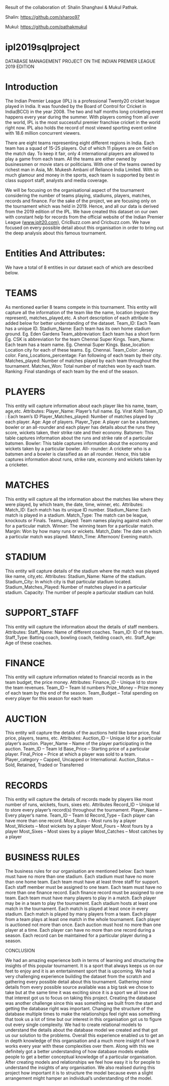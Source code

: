 Result of the collaboration of: Shalin Shanghavi & Mukul Pathak.


Shalin: https://github.com/sharoo97


Mukul: https://github.com/pathakmukul


# ipl2019sqlproject
DATABASE MANAGEMENT PROJECT ON THE INDIAN PREMIER LEAGUE 2019 EDITION




# Introduction
	   
The Indian Premier League (IPL) is a professional Twenty20 cricket league played in India. It was founded by the Board of Control for Cricket in India(BCCI) in the year 2008. The two and half months long cricketing event happens every year during the summer. With players coming from all over the world, IPL is the most successful premier franchise cricket in the world right now. IPL also holds the record of most viewed sporting event online with 18.6 million concurrent viewers. 

There are eight teams representing eight different regions in India. Each team has a squad of 15-25 players. Out of which 11 players are on field on the match day. To keep it fair, only 4 international players are allowed to play a game from each team. All the teams are either owned by businessmen or movie stars or politicians. With one of the teams owned by richest man in Asia, Mr. Mukesh Ambani of Reliance India Limited. With so much glamour and money in the sports, each team is supported by best in class support staff, analysts and media coverage. 

We will be focusing on the organisational aspect of the tournament considering the number of teams playing, stadiums, players, matches, records and finance. For the sake of the project, we are focusing only on the tournament which was held in 2019. Hence, and all our data is derived from the 2019 edition of the  IPL. We have created this dataset on our own with constant help for records from the official website of the Indian Premier League (www.iplt20.com), CricBuzz.com and Cricbuzz.com. We have focused on every possible detail about this organisation in order to bring out the deep analysis about this famous tournament.







# Entities And Attributes:
We have a total of 8 entities in our dataset each of which are described below.


# TEAMS

As mentioned earlier 8 teams compete in this tournament. This entity will capture all the information of the team like the name, location (region they represent), matches_played,etc. 
A short description of each attribute is added below for better understanding of the dataset.
Team_ID: Each Team has a unique ID.
Stadium_Name: Each team has its own home stadium ground. Eg. Eden Gardens
Team_abbreviation: Each team has a short form Eg. CSK is abbreviation for the team Chennai Super Kings.
Team_Name: Each team has a team name. Eg. Chennai Super Kings.
Base_location: Location city for each of these teams. Eg. Chennai.
Team_Color: Jersey color.
Fans_Locations_percentage: Fan following of each team by their city.
Matches_played: Number of matches played by each team throughout the tournament.
Matches_Won: Total number of matches won by each team.
Ranking: Final standings of each team by the end of the season.


# PLAYERS

This entity will capture information about each player like his name, team, age,etc.
Attributes:
Player_Name: Player’s full name. Eg. Virat Kohli
Team_ID : Each team’s ID
Player_Matches_played: Number of matches played by each player.
Age: Age of players.
Player_Type: A player can be a batsmen, bowler or an all-rounder and each player has details about the runs they score, wickets taken, their strike rate and their economy. 
Batsmen: This table captures information about the runs and strike rate of a particular batsmen. 
Bowler: This table captures information about the economy and wickets taken by a particular bowler.
All- rounder: A cricketer who is a batsmen and a bowler is classified as an all rounder. Hence, this table captures information about runs, strike rate, economy and wickets taken by a cricketer. 


# MATCHES

This entity will capture all the information about the matches like where they were played, by which team, the date, time, winner, etc.
Attributes:
Match_ID: Each match has its unique ID number.
Stadium_Name: Each match is played in a stadium.
Match_Type: The match can be league, knockouts or Finals.
Teams_played: Team names playing against each other for a particular match.
Winner: The winning team for a particular match.
Margin: Won by how many runs or wickets.
Match_Date: The date on which a particular match was played.
Match_Time: Afternoon/ Evening match.


# STADIUM

This entity will capture details of the stadium where the match was played like name, city,etc.
Attributes:
Stadium_Name: Name of the stadium.
Stadium_City: In which city is that particular stadium located.
Stadium_Matches_Played: Number of matches played in a particular stadium.
Capacity: The number of people a particular stadium can hold.


# SUPPORT_STAFF

This entity will capture the information about the details of staff members.
Attributes:
Staff_Name: Name of different coaches.
Team_ID: ID of the team.
Staff_Type: Batting coach, bowling coach, fielding coach, etc.
Staff_Age: Age of these coaches.


# FINANCE

This entity  will capture information related to financial records as in the team budget, the price money.
Attributes:
Finance_ID – Unique Id to store the team revenues.
Team_ID – Team Id numbers
Prize_Money – Prize money of each team by the end of the season.
Team_Budget – Total spending on every player for this season for each team


# AUCTION

This entity will capture the details of the auctions held like base price, final price, players, teams, etc.
Attributes:
Auction_ID – Unique Id for a particular player’s auction.
Player_Name – Name of the player participating in the auction.
Team_ID – Team Id
Base_Price – Starting price of a particular player.
Final_Price – Price at which a player was sold to a team.
Player_category – Capped, Uncapped or International.
Auction_Status – Sold, Retained, Traded or Transferred


# RECORDS

This entity will capture the details of records made by players like most number of runs, wickets, fours, sixes etc.
Attributes
Record_ID – Unique Id to store every player’s record(s) throughout the tournament.
Player_Name – Every player’s name.
Team_ID – Team Id
Record_Type – Each player can have more than one record.
Most_Runs – Most runs by a player
Most_Wickets – Most wickets by a player
Most_Fours – Most fours by a player
Most_Sixes – Most sixes by a player
Most_Catches – Most catches by a player


# BUSINESS RULES
The business rules for our organisation are mentioned below:
Each team must have no more than one stadium.
Each stadium must have no more than one home team.
Each team must have at least three staff for support.
Each staff member must be assigned to one team.
Each team must have no more than one finance record.
Each finance record must be assigned to one team.
Each team must have many players to play in a match.
Each player may be in a team to play the tournament.
Each stadium hosts at least one match in the tournament.
Each match is played at least once in every stadium.
Each match is played by many players from a team.
Each player from a team plays at least one match in the whole tournament.
Each player is auctioned not more than once.
Each auction must host no more than one player at a time.
Each player can have no more than one record during a season.
Each record can be maintained for a particular player during a season.







CONCLUSION

We had an amazing experience both in terms of learning and structuring the insights of this popular tournament. It is a sport that always keeps us on our feet to enjoy and it is an entertainment sport that is upcoming. We had a very challenging experience building the dataset from the scratch and gathering every possible detail about this tournament. Gathering minor details from every possible source available was a big task we chose to take but at the same time it was exciting since it is a sport we all love and that interest got us to focus on taking this project. Creating the database was another challenge since this was something we built from the start and getting the database right was important. Changing the structure of the database multiple times to make the relationships feel right was something that took us a lot of time but our interest in this organisation got us to figure out every single complexity. We had to create relational models to understand the details about the database model we created and that got us our solution to the problems. Overall this experience enabled us to get an in depth knowledge of this organisation and a much more insight of how it works every year with these complexities over them. Along with this we definitely got a better understanding of how database models enable people to get a better conceptual knowledge of a particular organisation. After creating models and relationships we feel how easy it is for people to understand the insights of any organisation. We also realised during this project how important it is to structure the model because even a slight arrangement might hamper an individual’s understanding of the model. 



